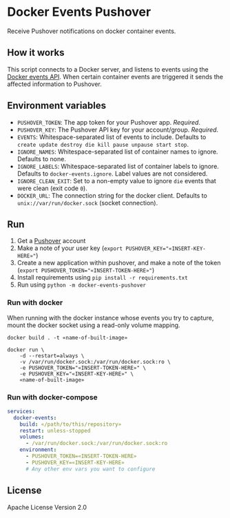 # Docker Events Pushover
Receive Pushover notifications on docker container events.

## How it works

This script connects to a Docker server, and listens to events using the [Docker events API](https://docs.docker.com/engine/api/v1.41/#operation/SystemEvents). When certain container events are triggered it sends the affected information to Pushover.

## Environment variables

* `PUSHOVER_TOKEN`: The app token for your Pushover app. _Required_.
* `PUSHOVER_KEY`: The Pushover API key for your account/group. _Required_.
* `EVENTS`: Whitespace-separated list of events to include. Defaults to `create update destroy die kill pause unpause start stop`.
* `IGNORE_NAMES`: Whitespace-separated list of container names to ignore. Defaults to none.
* `IGNORE_LABELS`: Whitespace-separated list of container labels to ignore. Defaults to `docker-events.ignore`. Label values are not considered.
* `IGNORE_CLEAN_EXIT`: Set to a non-empty value to ignore `die` events that were clean (exit code `0`).
* `DOCKER_URL`: The connection string for the docker client. Defaults to `unix://var/run/docker.sock` (socket connection).

## Run

1. Get a [Pushover](https://pushover.net/) account
2. Make a note of your user key (`export PUSHOVER_KEY="«INSERT-KEY-HERE»"`)
3. Create a new application within pushover, and make a note of the token (`export PUSHOVER_TOKEN="«INSERT-TOKEN-HERE»"`)
4. Install requirements using `pip install -r requirements.txt`
5. Run using `python -m docker-events-pushover`

### Run with docker

When running with the docker instance whose events you try to capture, mount the docker socket using a read-only volume mapping.

```shell
docker build . -t «name-of-built-image»

docker run \
    -d --restart=always \
    -v /var/run/docker.sock:/var/run/docker.sock:ro \
    -e PUSHOVER_TOKEN="«INSERT-TOKEN-HERE»" \
    -e PUSHOVER_KEY="«INSERT-KEY-HERE»" \
    «name-of-built-image»
```

### Run with docker-compose

```yml 
services:
  docker-events:
    build: «/path/to/this/repository»
    restart: unless-stopped
    volumes:
      - /var/run/docker.sock:/var/run/docker.sock:ro
    environment:
      - PUSHOVER_TOKEN=«INSERT-TOKEN-HERE»
      - PUSHOVER_KEY=«INSERT-KEY-HERE»
      # Any other env vars you want to configure
```

## License
Apache License Version 2.0
